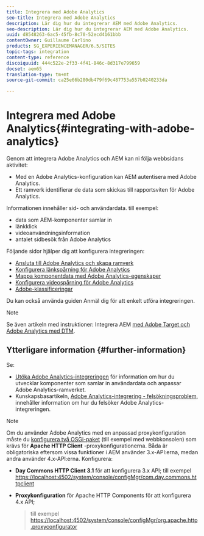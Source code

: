 ```yaml
---
title: Integrera med Adobe Analytics
seo-title: Integrera med Adobe Analytics
description: Lär dig hur du integrerar AEM med Adobe Analytics.
seo-description: Lär dig hur du integrerar AEM med Adobe Analytics.
uuid: d8548263-6ac5-45fb-8c70-52ecd4161bbb
contentOwner: Guillaume Carlino
products: SG_EXPERIENCEMANAGER/6.5/SITES
topic-tags: integration
content-type: reference
discoiquuid: 444c522e-2f33-4f41-846c-8d317e799659
docset: aem65
translation-type: tm+mt
source-git-commit: ca25e66b280db479f69c487753a557b0240233da

---
```



# Integrera med Adobe Analytics{#integrating-with-adobe-analytics}

Genom att integrera Adobe Analytics och AEM kan ni följa webbsidans aktivitet:

* Med en Adobe Analytics-konfiguration kan AEM autentisera med Adobe Analytics.
* Ett ramverk identifierar de data som skickas till rapportsviten för Adobe Analytics.

Informationen innehåller sid- och användardata. till exempel:

* data som AEM-komponenter samlar in
* länkklick
* videoanvändningsinformation
* antalet sidbesök från Adobe Analytics

Följande sidor hjälper dig att konfigurera integreringen:

* [Ansluta till Adobe Analytics och skapa ramverk](/help/sites-administering/adobeanalytics-connect.md)
* [Konfigurera länkspårning för Adobe Analytics](/help/sites-administering/adobeanalytics-link.md)
* [Mappa komponentdata med Adobe Analytics-egenskaper](/help/sites-administering/adobeanalytics-mapping.md)
* [Konfigurera videospårning för Adobe Analytics](/help/sites-administering/adobeanalytics-video.md)
* [Adobe-klassificeringar](/help/sites-administering/adobeanalytics-classifications.md)

Du kan också använda guiden [](/help/sites-administering/opt-in.md) Anmäl dig för att enkelt utföra integreringen.

>[!NOTE]
>
>Se även artikeln med instruktioner: Integrera AEM [med Adobe Target och Adobe Analytics med DTM](https://helpx.adobe.com/experience-manager/using/integrate-digital-marketing-solutions.html).

## Ytterligare information {#further-information}

Se:

* [Utöka Adobe Analytics-integreringen](/help/sites-developing/extending-analytics.md) för information om hur du utvecklar komponenter som samlar in användardata och anpassar Adobe Analytics-ramverket.
* Kunskapsbasartikeln, [Adobe Analytics-integrering - felsökningsproblem](https://helpx.adobe.com/experience-manager/kb/sitecatalystintegrationtroubleshooting.html), innehåller information om hur du felsöker Adobe Analytics-integreringen.

>[!NOTE]
>
>Om du använder Adobe Analytics med en anpassad proxykonfiguration måste du [konfigurera två OSGi-paket](/help/sites-deploying/configuring-osgi.md) (till exempel med webbkonsolen) som krävs för **Apache HTTP Client** -proxykonfigurationerna. Båda är obligatoriska eftersom vissa funktioner i AEM använder 3.x-API:erna, medan andra använder 4.x-API:erna. Konfigurera:
>
>* **Day Commons HTTP Client 3.1** för att konfigurera 3.x API;
   >  till exempel [https://localhost:4502/system/console/configMgr/com.day.commons.httpclient](https://localhost:4502/system/console/configMgr/com.day.commons.httpclient)
   >
   >
* **Proxykonfiguration** för Apache HTTP Components för att konfigurera 4.x API;
   >  till exempel [https://localhost:4502/system/console/configMgr/org.apache.http.proxyconfigurator](https://localhost:4502/system/console/configMgr/org.apache.http.proxyconfigurator)
>



